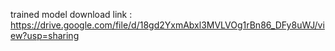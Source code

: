 trained model download link : https://drive.google.com/file/d/18gd2YxmAbxl3MVLVOg1rBn86_DFy8uWJ/view?usp=sharing
